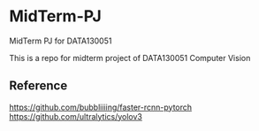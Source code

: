 # MidTerm-PJ
MidTerm PJ for DATA130051

This is a repo for midterm project of DATA130051 Computer Vision

## Reference
https://github.com/bubbliiiing/faster-rcnn-pytorch
https://github.com/ultralytics/yolov3
